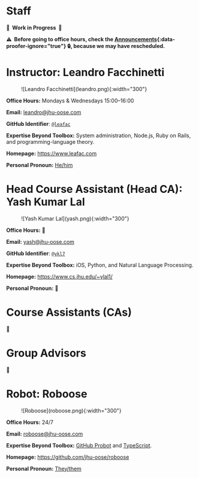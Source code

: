 # Staff

**🚧  Work in Progress  🚧**

**⚠️  Before going to office hours, check the [Announcements](https://github.com/jhu-oose/2019-students/labels/announcement){:data-proofer-ignore="true"} <span title="You must a student logged into GitHub to see this.">🔒</span>, because we may have rescheduled.**

# Instructor: Leandro Facchinetti

<figure markdown="1">
![Leandro Facchinetti](leandro.png){:width="300"}
</figure>

**Office Hours:** Mondays & Wednesdays 15:00–16:00

**Email:** <leandro@jhu-oose.com>

**GitHub Identifier**: [`@leafac`](https://github.com/leafac)

**Expertise Beyond Toolbox:** System administration, Node.js, Ruby on Rails, and programming-language theory.

**Homepage:** <https://www.leafac.com>

**Personal Pronoun:** [He/him](https://www.mypronouns.org/he-him)

# Head Course Assistant (Head CA): Yash Kumar Lal

<figure markdown="1">
![Yash Kumar Lal](yash.png){:width="300"}
</figure>

**Office Hours:** <span title="Work in Progress">🚧</span>

**Email:** <yash@jhu-oose.com>

**GitHub Identifier**: [`@ykl7`](https://github.com/ykl7)

**Expertise Beyond Toolbox:** iOS, Python, and Natural Language Processing.

**Homepage:** <https://www.cs.jhu.edu/~ylal1/>

**Personal Pronoun:** <span title="Work in Progress">🚧</span>

# Course Assistants (CAs)

<span title="Work in Progress">🚧</span>

# Group Advisors

<span title="Work in Progress">🚧</span>

# Robot: Roboose

<figure markdown="1">
![Roboose](roboose.png){:width="300"}
</figure>

**Office Hours:** 24/7

**Email:** <roboose@jhu-oose.com>

**Expertise Beyond Toolbox:** [GitHub Probot](https://probot.github.io) and [TypeScript](https://www.typescriptlang.org).

**Homepage:** <https://github.com/jhu-oose/roboose>

**Personal Pronoun:** [They/them](https://www.mypronouns.org/they-them)
